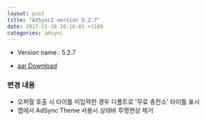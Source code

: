 ```yaml
---
layout: post
title: "AdSync2 version 5.2.7"
date: 2017-11-28 16:16:01 +1100
categories: adsync 
---
```


- Version name : 5.2.7

- [aar Download](https://storage.googleapis.com/chris-work/mightymedia/adsync/adsync2_5.2.7.aar)

### 변경 내용
- 오퍼월 호출 시 타이틀 미입력한 경우 디폴트로 '무료 충전소' 타이틀 표시
- 앱에서 AdSync Theme 사용시 상태바 투명현상 제거